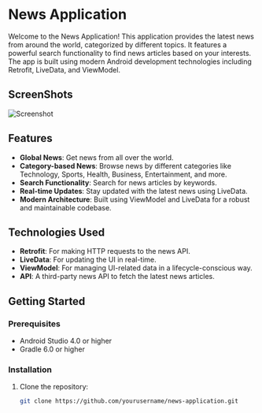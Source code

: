# News Application

Welcome to the News Application! This application provides the latest news from around the world, categorized by different topics. It features a powerful search functionality to find news articles based on your interests. The app is built using modern Android development technologies including Retrofit, LiveData, and ViewModel.

## ScreenShots

<img src="Screenshots.png" alt="Screenshot">

## Features

- **Global News**: Get news from all over the world.
- **Category-based News**: Browse news by different categories like Technology, Sports, Health, Business, Entertainment, and more.
- **Search Functionality**: Search for news articles by keywords.
- **Real-time Updates**: Stay updated with the latest news using LiveData.
- **Modern Architecture**: Built using ViewModel and LiveData for a robust and maintainable codebase.

## Technologies Used

- **Retrofit**: For making HTTP requests to the news API.
- **LiveData**: For updating the UI in real-time.
- **ViewModel**: For managing UI-related data in a lifecycle-conscious way.
- **API**: A third-party news API to fetch the latest news articles.

## Getting Started

### Prerequisites

- Android Studio 4.0 or higher
- Gradle 6.0 or higher

### Installation

1. Clone the repository:
   ```sh
   git clone https://github.com/yourusername/news-application.git
